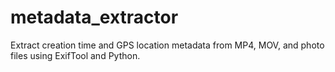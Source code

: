 # metadata_extractor
Extract creation time and GPS location metadata from MP4, MOV, and photo files using ExifTool and Python.
